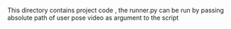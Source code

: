 This directory contains project code , 
the runner.py can be run by passing absolute path of user pose video as argument to the script